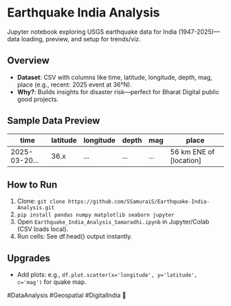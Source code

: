 # Earthquake India Analysis

Jupyter notebook exploring USGS earthquake data for India (1947-2025)—data loading, preview, and setup for trends/viz.

## Overview
- **Dataset**: CSV with columns like time, latitude, longitude, depth, mag, place (e.g., recent: 2025 event at 36°N).
- **Why?**: Builds insights for disaster risk—perfect for Bharat Digital public good projects.

## Sample Data Preview
| time              | latitude | longitude | depth | mag | place                  |
|-------------------|----------|-----------|-------|-----|------------------------|
| 2025-03-20...     | 36.x     | ...       | ...   | ... | 56 km ENE of [location] |

## How to Run
1. Clone: `git clone https://github.com/SSamuraiS/Earthquake-India-Analysis.git`
2. `pip install pandas numpy matplotlib seaborn jupyter`
3. Open `Earthquake_India_Analysis_Samaradhi.ipynb` in Jupyter/Colab (CSV loads local).
4. Run cells: See df.head() output instantly.

## Upgrades
- Add plots: e.g., `df.plot.scatter(x='longitude', y='latitude', c='mag')` for quake map.

#DataAnalysis #Geospatial #DigitalIndia 🚀
